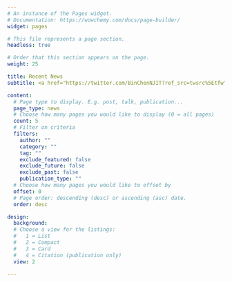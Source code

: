 ```yaml
---
# An instance of the Pages widget.
# Documentation: https://wowchemy.com/docs/page-builder/
widget: pages 

# This file represents a page section.
headless: true

# Order that this section appears on the page.
weight: 25 

title: Recent News
subtitle: <a href="https://twitter.com/BinChenNJIT?ref_src=twsrc%5Etfw" class="twitter-follow-button" data-show-count="false">Follow @BinChenNJIT</a><script async src="https://platform.twitter.com/widgets.js" charset="utf-8"></script>

content:
  # Page type to display. E.g. post, talk, publication...
  page_type: news 
  # Choose how many pages you would like to display (0 = all pages)
  count: 5
  # Filter on criteria
  filters:
    author: ""
    category: ""
    tag: ""
    exclude_featured: false
    exclude_future: false
    exclude_past: false
    publication_type: ""
  # Choose how many pages you would like to offset by
  offset: 0
  # Page order: descending (desc) or ascending (asc) date.
  order: desc

design:
  background:
  # Choose a view for the listings:
  #   1 = List
  #   2 = Compact
  #   3 = Card
  #   4 = Citation (publication only)
  view: 2

---
```

